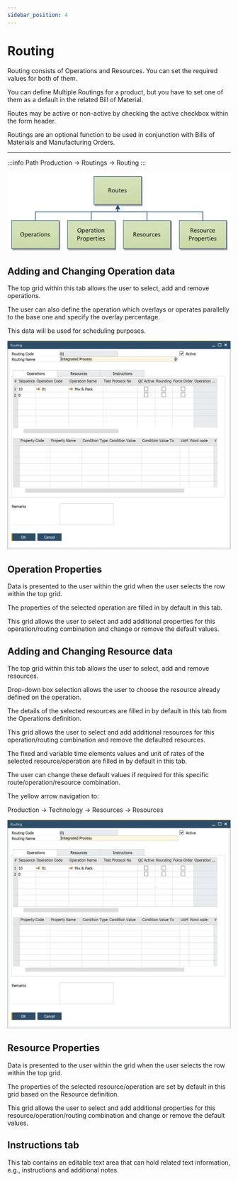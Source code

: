 ```yaml
---
sidebar_position: 4
---
```


# Routing

Routing consists of Operations and Resources. You can set the required values for both of them.

You can define Multiple Routings for a product, but you have to set one of them as a default in the related Bill of Material.

Routes may be active or non-active by checking the active checkbox within the form header.

Routings are an optional function to be used in conjunction with Bills of Materials and Manufacturing Orders.

---

:::info Path
    Production → Routings → Routing
:::

![Diagram](./media/routing/routes-diagram.webp)

## Adding and Changing Operation data

The top grid within this tab allows the user to select, add and remove operations.

The user can also define the operation which overlays or operates parallelly to the base one and specify the overlay percentage.

This data will be used for scheduling purposes.

![Routing](./media/routing/routing-operations.webp)

## Operation Properties

Data is presented to the user within the grid when the user selects the row within the top grid.

The properties of the selected operation are filled in by default in this tab.

This grid allows the user to select and add additional properties for this operation/routing combination and change or remove the default values.

## Adding and Changing Resource data

The top grid within this tab allows the user to select, add and remove resources.

Drop-down box selection allows the user to choose the resource already defined on the operation.

The details of the selected resources are filled in by default in this tab from the Operations definition.

This grid allows the user to select and add additional resources for this operation/routing combination and remove the defaulted resources.

The fixed and variable time elements values and unit of rates of the selected resource/operation are filled in by default in this tab.

The user can change these default values if required for this specific route/operation/resource combination.

The yellow arrow navigation to:

Production → Technology → Resources → Resources

![Routing](./media/routing.webp)

## Resource Properties

Data is presented to the user within the grid when the user selects the row within the top grid.

The properties of the selected resource/operation are set by default in this grid based on the Resource definition.

This grid allows the user to select and add additional properties for this resource/operation/routing combination and change or remove the default values.

## Instructions tab

This tab contains an editable text area that can hold related text information, e.g., instructions and additional notes.
